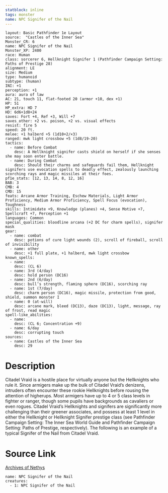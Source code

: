 ```yaml
---
statblock: inline
tags: monster
name: NPC Signifer of the Nail
---
```

```statblock
layout: Basic Pathfinder 1e Layout
source:  "Castles of the Inner Sea"
Monster_CR: 6
name: NPC Signifer of the Nail
Monster_XP: 2400
race: Human
class: sorcerer 6, Hellknight Signifer 1 (Pathfinder Campaign Setting: Paths of Prestige 28)
alignment: LE
size: Medium
type: humanoid
subtype: (human)
INI: +1
perception: +1
aura: aura of law
AC: 21, touch 11, flat-footed 20 (armor +10, dex +1)
HP: 51
HP_extra: HD 7
HD: 6d6+1d8+24
saves: Fort +4, Ref +3, Will +7
saves_other: +2 vs. poison, +2 vs. visual effects
resist: fire 5
speed: 20 ft.
melee: +1 halberd +5 (1d10+2/×3)
ranged: mwk light crossbow +5 (1d8/19-20)
tactics:
  - name: Before Combat
    desc: A Hellknight signifer casts shield on herself if she senses she may soon enter battle.
  - name: During Combat
    desc: Should their charms and safeguards fail them, Hellknight signifers use evocation spells to deadly effect, zealously launching scorching rays and magic missiles at their foes.
pf1e_stats: [12, 13, 14, 8, 12, 16]
BAB: 3
CMB: 4
CMD: 15
feats: Arcane Armor Training, Eschew Materials, Light Armor Proficiency, Medium Armor Proficiency, Spell Focus (evocation), Toughness
skills: Intimidate +9, Knowledge (planes) +4, Sense Motive +7, Spellcraft +7, Perception +1
languages: Common
special_qualities: bloodline arcana (+2 DC for charm spells), signifer mask
gear:
  - name: combat
    desc: potions of cure light wounds (2), scroll of fireball, scroll of invisibility
  - name: other
    desc: +1 full plate, +1 halberd, mwk light crossbow
known_spells:
  - name:
    desc: (CL 6)
  - name: 3rd (4/day)
    desc: hold person (DC16)
  - name: 2nd (6/day)
    desc: bull’s strength, flaming sphere (DC16), scorching ray
  - name: 1st (7/day)
    desc: charm person (DC16), magic missile, protection from good, shield, summon monster I
  - name: 0 (at-will)
    desc: arcane mark, bleed (DC13), daze (DC13), light, message, ray of frost, read magic
spell-like_abilities:
  - name:
    desc: (CL 6; Concentration +9)
  - name: 6/day
    desc: corrupting touch
sources:
  - name: Castles of the Inner Sea
    desc: 29
```
# Description
Citadel Vraid is a hostile place for virtually anyone but the Hellknights who rule it. Since armigers make up the bulk of Citadel Vraid’s denizens, intruders often encounter these rookie Hellknights before rousing the attention of higherups. Most armigers have up to 4 or 5 class levels in fighter or ranger, though some pupils have backgrounds as cavaliers or even rogues. Citadel Vraid’s Hellknights and signifers are significantly more challenging than their greener associates, and possess at least 1 level in either the Hellknight or Hellknight Signifer prestige class (see Pathfinder Campaign Setting: The Inner Sea World Guide and Pathfinder Campaign Setting: Paths of Prestige, respectively). The following is an example of a typical Signifer of the Nail from Citadel Vraid.
# Source Link
[Archives of Nethys](https://aonprd.com/NPCDisplay.aspx?ItemName=Signifer%20of%20the%20Nail)
```encounter-table
name: NPC Signifer of the Nail
creatures:
  - 1: NPC Signifer of the Nail
```
